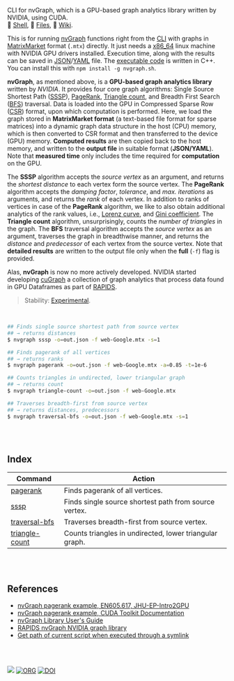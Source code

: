 CLI for nvGraph, which is a GPU-based graph analytics library written by NVIDIA, using CUDA.<br>
🐚 [Shell](https://www.npmjs.com/package/nvgraph.sh),
📜 [Files](https://unpkg.com/nvgraph.sh/),
📘 [Wiki](https://github.com/nodef/nvgraph.sh/wiki/).

This is for running [nvGraph] functions right from the [CLI] with graphs in
[MatrixMarket] format (`.mtx`) directly. It just needs a [x86_64] linux machine
with NVIDIA GPU drivers installed. Execution time, along with the results can be
saved in [JSON]/[YAML] file. The [executable code] is written in C++. You can
install this with `npm install -g nvgraph.sh`.

**nvGraph**, as mentioned above, is a **GPU-based graph analytics library**
written by *NVIDIA*. It provides four core graph algorithms: Single Source
Shortest Path ([SSSP]), [PageRank], [Triangle count], and Breadth First Search
([BFS]) traversal. Data is loaded into the GPU in Compressed Sparse Row ([CSR])
format, upon which computation is performed. Here, we load the graph stored in
**MatrixMarket format** (a text-based file format for sparse matrices) into a
dynamic graph data structure in the host (CPU) memory, which is then converted
to CSR format and then transferred to the device (GPU) memory. **Computed results**
are then copied back to the host memory, and written to the **output file**
in suitable format (**JSON/YAML**). Note that **measured time** only includes
the time required for **computation** on the GPU.

The **SSSP** algorithm accepts the *source vertex* as an argument, and returns
the *shortest distance* to each vertex form the source vertex. The **PageRank**
algorithm accepts the *damping factor*, *tolerance*, and *max. iterations* as
arguments, and returns the *rank* of each vertex. In addition to ranks of
vertices in case of the **PageRank** algorithm, we like to also obtain additional
analytics of the rank values, i.e., [Lorenz curve], and [Gini coefficient]. The
**Triangle count** algorithm, unsurprisingly, counts the *number of triangles*
in the graph. The **BFS** traversal algorithm accepts the *source vertex* as an
argument, traverses the graph in breadthwise manner, and returns the *distance*
and *predecessor* of each vertex from the source vertex. Note that
**detailed results** are written to the output file only when the **full**
(`-f`) flag is provided.

Alas, **nvGraph** is now no more actively developed. NVIDIA started developing
[cuGraph] a collection of graph analytics that process data found in GPU
Dataframes as part of [RAPIDS].

> Stability: [Experimental](https://www.youtube.com/watch?v=L1j93RnIxEo).

[nvGraph]: https://github.com/rapidsai/nvgraph
[CLI]: https://en.wikipedia.org/wiki/Command-line_interface
[x86_64]: https://en.wikipedia.org/wiki/X86-64
[MatrixMarket]: https://math.nist.gov/MatrixMarket/formats.html
[JSON]: https://developer.mozilla.org/en-US/docs/Learn/JavaScript/Objects/JSON
[YAML]: https://en.wikipedia.org/wiki/YAML
[executable code]: src/cxx
[SSSP]: https://www.geeksforgeeks.org/dijkstras-shortest-path-algorithm-greedy-algo-7/
[PageRank]: https://www.geeksforgeeks.org/page-rank-algorithm-implementation/
[Triangle count]: https://www.geeksforgeeks.org/number-of-triangles-in-a-undirected-graph/
[BFS]: https://www.geeksforgeeks.org/breadth-first-search-or-bfs-for-a-graph/
[CSR]: https://www.geeksforgeeks.org/sparse-matrix-representations-set-3-csr/
[Lorenz curve]: https://en.wikipedia.org/wiki/Lorenz_curve
[Gini coefficient]: https://en.wikipedia.org/wiki/Gini_coefficient
[cuGraph]: https://github.com/rapidsai/cugraph
[RAPIDS]: https://rapids.ai/

<br>

```bash
## Finds single source shortest path from source vertex
## → returns distances
$ nvgraph sssp -o=out.json -f web-Google.mtx -s=1

## Finds pagerank of all vertices
## → returns ranks
$ nvgraph pagerank -o=out.json -f web-Google.mtx -a=0.85 -t=1e-6

## Counts triangles in undirected, lower triangular graph
## → returns count
$ nvgraph triangle-count -o=out.json -f web-Google.mtx

## Traverses breadth-first from source vertex
## → returns distances, predecessors
$ nvgraph traversal-bfs -o=out.json -f web-Google.mtx -s=1
```

<br>
<br>


## Index

| Command         | Action                       |
| --------------- | ---------------------------- |
| [pagerank] | Finds pagerank of all vertices. |
| [sssp] | Finds single source shortest path from source vertex. |
| [traversal-bfs] | Traverses breadth-first from source vertex. |
| [triangle-count] | Counts triangles in undirected, lower triangular graph. |

<br>
<br>


## References

- [nvGraph pagerank example, EN605.617, JHU-EP-Intro2GPU](https://github.com/JHU-EP-Intro2GPU/EN605.617/blob/master/module9/nvgraph_examples/nvgraph_Pagerank.cpp)
- [nvGraph pagerank example, CUDA Toolkit Documentation](https://docs.nvidia.com/cuda/archive/10.0/nvgraph/index.html#nvgraph-pagerank-example)
- [nvGraph Library User's Guide](https://docs.nvidia.com/cuda/archive/10.1/pdf/nvGRAPH_Library.pdf)
- [RAPIDS nvGraph NVIDIA graph library](https://github.com/rapidsai/nvgraph)
- [Get path of current script when executed through a symlink](https://unix.stackexchange.com/a/17500/166668)

<br>
<br>

[![](https://img.youtube.com/vi/3s9psf01ldo/maxresdefault.jpg)](https://www.youtube.com/watch?v=3s9psf01ldo)
[![ORG](https://img.shields.io/badge/org-nodef-green?logo=Org)](https://nodef.github.io)
[![DOI](https://zenodo.org/badge/362208913.svg)](https://zenodo.org/badge/latestdoi/362208913)


[pagerank]: https://github.com/nodef/nvgraph.sh/wiki/pagerank
[sssp]: https://github.com/nodef/nvgraph.sh/wiki/sssp
[traversal-bfs]: https://github.com/nodef/nvgraph.sh/wiki/traversal-bfs
[triangle-count]: https://github.com/nodef/nvgraph.sh/wiki/triangle-count
